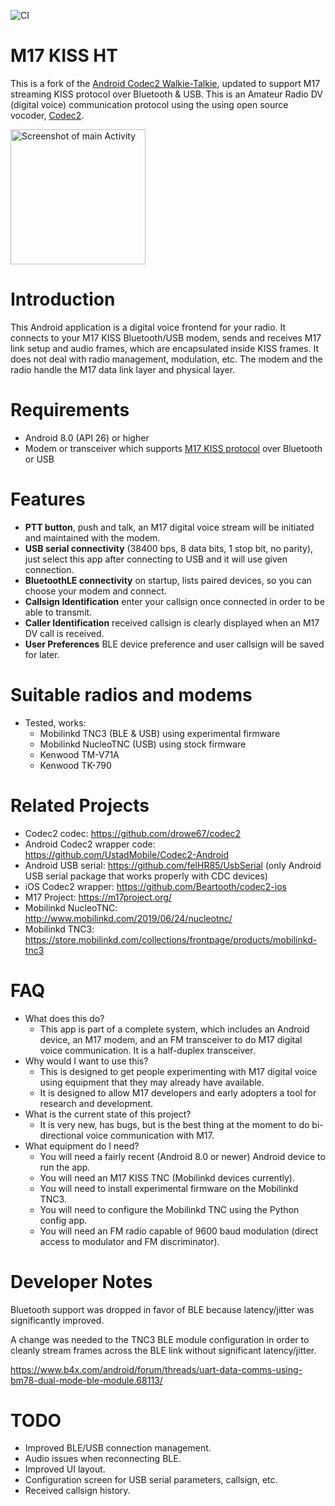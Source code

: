 ![CI](https://github.com/sh123/codec2_talkie/workflows/CI/badge.svg)

# M17 KISS HT
This is a fork of the [Android Codec2 Walkie-Talkie](https://github.com/sh123/codec2_talkie),
updated to support M17 streaming KISS protocol over Bluetooth & USB.  This is an Amateur Radio DV
(digital voice) communication protocol using the using open source vocoder,
[Codec2](https://github.com/drowe67/codec2).

<img alt="Screenshot of main Activity" url="https://raw.githubusercontent.com/mobilinkd/m17-kiss-ht/master/images/screenshot.png" width="216" />

# Introduction
This Android application is a digital voice frontend for your radio. It connects to your M17
KISS Bluetooth/USB modem, sends and receives M17 link setup and audio frames, which are
encapsulated inside KISS frames. It does not deal with radio management, modulation, etc.
The modem and the radio handle the M17 data link layer and physical layer.

# Requirements
- Android 8.0 (API 26) or higher
- Modem or transceiver which supports
  [M17 KISS protocol](https://m17-protocol-specification.readthedocs.io/en/latest/kiss_protocol.html)
  over Bluetooth or USB

# Features
- **PTT button**, push and talk, an M17 digital voice stream will be initiated and maintained with
  the modem.
- **USB serial connectivity** (38400 bps, 8 data bits, 1 stop bit, no parity), just select this app
  after connecting to USB and it will use given connection.
- **BluetoothLE connectivity** on startup, lists paired devices, so you can choose your modem and
  connect.
- **Callsign Identification** enter your callsign once connected in order to be able to transmit.
- **Caller Identification** received callsign is clearly displayed when an M17 DV call is received.
- **User Preferences** BLE device preference and user callsign will be saved for later.

# Suitable radios and modems
- Tested, works:
  - Mobilinkd TNC3 (BLE & USB) using experimental firmware
  - Mobilinkd NucleoTNC (USB) using stock firmware
  - Kenwood TM-V71A
  - Kenwood TK-790

# Related Projects
- Codec2 codec: https://github.com/drowe67/codec2
- Android Codec2 wrapper code: https://github.com/UstadMobile/Codec2-Android
- Android USB serial: https://github.com/felHR85/UsbSerial (only Android USB serial package that works properly with CDC devices)
- iOS Codec2 wrapper: https://github.com/Beartooth/codec2-ios
- M17 Project: https://m17project.org/
- Mobilinkd NucleoTNC: http://www.mobilinkd.com/2019/06/24/nucleotnc/ 
- Mobilinkd TNC3: https://store.mobilinkd.com/collections/frontpage/products/mobilinkd-tnc3

# FAQ
- What does this do?
  - This app is part of a complete system, which includes an Android device, an M17 modem,
    and an FM transceiver to do M17 digital voice communication.  It is a half-duplex transceiver.
- Why would I want to use this?
  - This is designed to get people experimenting with M17 digital voice using equipment that
    they may already have available.
  - It is designed to allow M17 developers and early adopters a tool for research and development.
- What is the current state of this project?
  - It is very new, has bugs, but is the best thing at the moment to do bi-directional voice
    communication with M17.
- What equipment do I need?
  - You will need a fairly recent (Android 8.0 or newer) Android device to run the app.
  - You will need an M17 KISS TNC (Mobilinkd devices currently).
  - You will need to install experimental firmware on the Mobilinkd TNC3.
  - You will need to configure the Mobilinkd TNC using the Python config app.
  - You will need an FM radio capable of 9600 baud modulation (direct access to modulator and
    FM discriminator).

# Developer Notes

Bluetooth support was dropped in favor of BLE because latency/jitter was significantly improved.

A change was needed to the TNC3 BLE module configuration in order to cleanly stream frames
across the BLE link without significant latency/jitter.

https://www.b4x.com/android/forum/threads/uart-data-comms-using-bm78-dual-mode-ble-module.68113/

# TODO
- Improved BLE/USB connection management.
- Audio issues when reconnecting BLE.
- Improved UI layout.
- Configuration screen for USB serial parameters, callsign, etc.
- Received callsign history.

